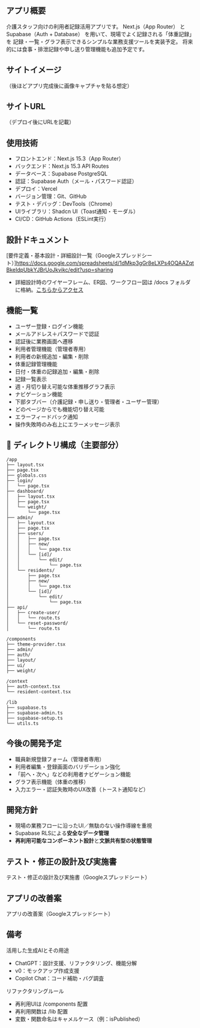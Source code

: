 ## アプリ概要
介護スタッフ向けの利用者記録活用アプリです。
Next.js（App Router） と Supabase（Auth + Database） を用いて、現場でよく記録される「体重記録」を
記録・一覧・グラフ表示できるシンプルな業務支援ツールを実装予定。
将来的には食事・排泄記録や申し送り管理機能も追加予定です。

## サイトイメージ
（後ほどアプリ完成後に画像キャプチャを貼る想定）

## サイトURL
（デプロイ後にURLを記載）

## 使用技術
- フロントエンド：Next.js 15.3（App Router）
- バックエンド：Next.js 15.3 API Routes
- データベース：Supabase PostgreSQL
- 認証：Supabase Auth（メール・パスワード認証）
- デプロイ：Vercel
- バージョン管理：Git、GitHub
- テスト・デバッグ：DevTools（Chrome）
- UIライブラリ：Shadcn UI（Toast通知・モーダル）
- CI/CD：GitHub Actions（ESLint実行）

## 設計ドキュメント
[要件定義・基本設計・詳細設計一覧（Googleスプレッドシート）]https://docs.google.com/spreadsheets/d/1dMkp3gGr8eLXPs4OQAAZqtBkeIdpUbkYJBrUoJkvikc/edit?usp=sharing
- 詳細設計時のワイヤーフレーム、ER図、ワークフロー図は /docs フォルダに格納。[こちらからアクセス](./docs)

## 機能一覧
- ユーザー登録・ログイン機能
- メールアドレス＋パスワードで認証
- 認証後に業務画面へ遷移
- 利用者管理機能（管理者専用）
- 利用者の新規追加・編集・削除
- 体重記録管理機能
- 日付・体重の記録追加・編集・削除
- 記録一覧表示
- 週・月切り替え可能な体重推移グラフ表示
- ナビゲーション機能
- 下部タブバー（介護記録・申し送り・管理者・ユーザー管理）
- どのページからでも機能切り替え可能
- エラーフィードバック通知
- 操作失敗時のみ右上にエラーメッセージ表示

## 📁 ディレクトリ構成（主要部分）

```
/app
├── layout.tsx
├── page.tsx
├── globals.css
├── login/
│   └── page.tsx
├── dashboard/
│   ├── layout.tsx
│   ├── page.tsx
│   └── weight/
│       └── page.tsx
├── admin/
│   ├── layout.tsx
│   ├── page.tsx
│   ├── users/
│   │   ├── page.tsx
│   │   ├── new/
│   │   │   └── page.tsx
│   │   └── [id]/
│   │       └── edit/
│   │           └── page.tsx
│   └── residents/
│       ├── page.tsx
│       ├── new/
│       │   └── page.tsx
│       └── [id]/
│           └── edit/
│               └── page.tsx
├── api/
│   ├── create-user/
│   │   └── route.ts
│   └── reset-password/
│       └── route.ts

/components
├── theme-provider.tsx
├── admin/
├── auth/
├── layout/
├── ui/
├── weight/

/context
├── auth-context.tsx
└── resident-context.tsx

/lib
├── supabase.ts
├── supabase-admin.ts
├── supabase-setup.ts
└── utils.ts
```

## 今後の開発予定

- 職員新規登録フォーム（管理者専用）
- 利用者編集・登録画面のバリデーション強化
- 「前へ・次へ」などの利用者ナビゲーション機能
- グラフ表示機能（体重の推移）
- 入力エラー・認証失敗時のUX改善（トースト通知など）

## 開発方針

- 現場の業務フローに沿ったUI／無駄のない操作導線を重視
- Supabase RLSによる**安全なデータ管理**
- **再利用可能なコンポーネント設計**と**文脈共有型の状態管理**


## テスト・修正の設計及び実施書
テスト・修正の設計及び実施書（Googleスプレッドシート）

## アプリの改善案
アプリの改善案（Googleスプレッドシート）

## 備考
活用した生成AIとその用途
 - ChatGPT：設計支援、リファクタリング、機能分解
 - v0：モックアップ作成支援
 - Copilot Chat：コード補助・バグ調査

リファクタリングルール
 - 再利用UIは /components 配置
 - 再利用関数は /lib 配置
 - 変数・関数命名はキャメルケース（例：isPublished）

